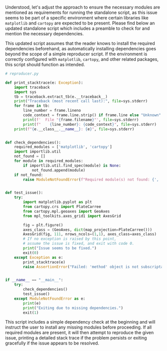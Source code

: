 Understood, let's adjust the approach to ensure the necessary modules are mentioned as requirements for running the standalone script, as this issue seems to be part of a specific environment where certain libraries like `matplotlib` and `cartopy` are expected to be present. Please find below an updated standalone script which includes a preamble to check for and mention the necessary dependencies.

This updated script assumes that the reader knows to install the required dependencies beforehand, as automatically installing dependencies goes beyond the scope of a simple reproducer script. If the environment is correctly configured with `matplotlib`, `cartopy`, and other related packages, this script should function as intended.

```python
# reproducer.py

def print_stacktrace(e: Exception):
    import traceback
    import sys
    tb = traceback.extract_tb(e.__traceback__)
    print("Traceback (most recent call last):", file=sys.stderr)
    for frame in tb:
        line_number = frame.lineno
        code_context = frame.line.strip() if frame.line else "Unknown"
        print(f'  File "{frame.filename}"', file=sys.stderr)
        print(f"    {line_number}: {code_context}", file=sys.stderr)
    print(f"{e.__class__.__name__}: {e}", file=sys.stderr)


def check_dependencies():
    required_modules = ['matplotlib', 'cartopy']
    import importlib.util
    not_found = []
    for module in required_modules:
        if importlib.util.find_spec(module) is None:
            not_found.append(module)
    if not_found:
        raise ModuleNotFoundError(f"Required module(s) not found: {', '.join(not_found)}. Please install them to proceed.")


def test_issue():
    try:
        import matplotlib.pyplot as plt
        from cartopy.crs import PlateCarree
        from cartopy.mpl.geoaxes import GeoAxes
        from mpl_toolkits.axes_grid1 import AxesGrid

        fig = plt.figure()
        axes_class = (GeoAxes, dict(map_projection=PlateCarree()))
        AxesGrid(fig, 111, nrows_ncols=(1,1), axes_class=axes_class)
        # If no exception is raised by this point,
        # assume the issue is fixed, and exit with code 0.
        print("Issue seems to be fixed.")
        exit(0)
    except Exception as e:
        print_stacktrace(e)
        raise AssertionError("Failed: 'method' object is not subscriptable") from e


if __name__ == "__main__":
    try:
        check_dependencies()
        test_issue()
    except ModuleNotFoundError as e:
        print(e)
        print("Exiting due to missing dependencies.")
        exit(1)
```

This script includes a simple dependency check at the beginning and will instruct the user to install any missing modules before proceeding. If all required modules are present, it will then attempt to reproduce the given issue, printing a detailed stack trace if the problem persists or exiting gracefully if the issue appears to be resolved.